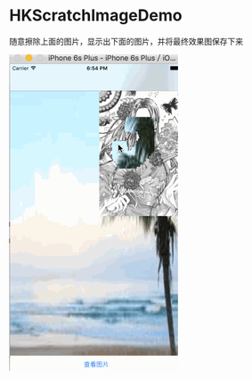 # HKScratchImageDemo
随意擦除上面的图片，显示出下面的图片，并将最终效果图保存下来


![image](https://github.com/clairehu7/HKScratchImageDemo/blob/master/HKScratchImageDemo.gif)
